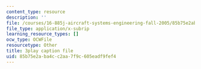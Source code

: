```yaml
---
content_type: resource
description: ''
file: /courses/16-885j-aircraft-systems-engineering-fall-2005/85b75e2aba4cc2aa7f9c605eadf9fef4_OksC02Xqe7Q.srt
file_type: application/x-subrip
learning_resource_types: []
ocw_type: OCWFile
resourcetype: Other
title: 3play caption file
uid: 85b75e2a-ba4c-c2aa-7f9c-605eadf9fef4
---
```

